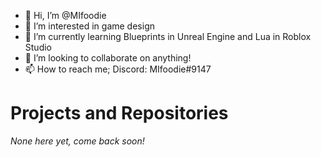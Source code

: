 - 👋 Hi, I’m @MIfoodie
- 👀 I’m interested in game design
- 🌱 I’m currently learning Blueprints in Unreal Engine and Lua in Roblox Studio
- 💞️ I’m looking to collaborate on anything!
- 📫 How to reach me; Discord: MIfoodie#9147 


 # Projects and Repositories
 
*None here yet, come back soon!*

